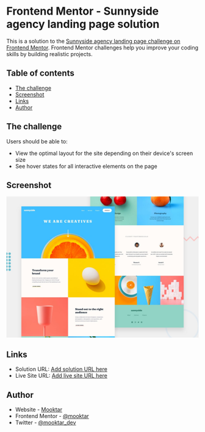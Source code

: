 # Frontend Mentor - Sunnyside agency landing page solution

This is a solution to the [Sunnyside agency landing page challenge on Frontend Mentor](https://www.frontendmentor.io/challenges/sunnyside-agency-landing-page-7yVs3B6ef). Frontend Mentor challenges help you improve your coding skills by building realistic projects.



## Table of contents

- [The challenge](#the-challenge)
- [Screenshot](#screenshot)
- [Links](#links)
- [Author](#author)





## The challenge

Users should be able to:

- View the optimal layout for the site depending on their device's screen size
- See hover states for all interactive elements on the page



## Screenshot

![](./screenshot.jpg)



## Links

- Solution URL: [Add solution URL here](https://github.com/mooktar/sunnyside-agency-landing-page)
- Live Site URL: [Add live site URL here](https://your-live-site-url.com)



## Author

- Website - [Mooktar](https://mooktar.github.io)
- Frontend Mentor - [@mooktar](https://www.frontendmentor.io/profile/mooktar)
- Twitter - [@mooktar_dev](https://www.twitter.com/mohmouktar)
